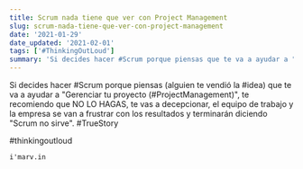 ```yaml
---
title: Scrum nada tiene que ver con Project Management
slug: scrum-nada-tiene-que-ver-con-project-management
date: '2021-01-29'
date_updated: '2021-02-01'
tags: ['#ThinkingOutLoud']
summary: 'Si decides hacer #Scrum porque piensas que te va a ayudar a "Gerenciar tu proyecto",  NO LO HAGAS.'
---
```


Si decides hacer #Scrum porque piensas (alguien te vendió la #idea) que te va a ayudar a "Gerenciar tu proyecto (#ProjectManagement)", te recomiendo que NO LO HAGAS, te vas a decepcionar, el equipo de trabajo y la empresa se van a frustrar con los resultados y terminarán diciendo "Scrum no sirve". #TrueStory

#thinkingoutloud

    i'marv.in
